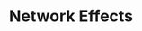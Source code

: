 ---
layout: default
title: Network Effects
parent: Business and Startups
nav_order: 2
has_children: true
permalink: /business/networkeffects/
---